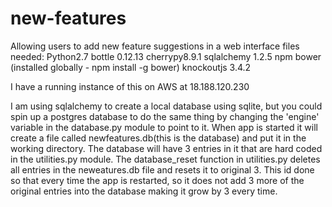 # new-features
Allowing users to add new feature suggestions in a web interface
files needed:
Python2.7
    bottle 0.12.13
    cherrypy8.9.1
    sqlalchemy 1.2.5
npm
    bower (installed globally - npm install -g bower)
        knockoutjs 3.4.2

I have a running instance of this on AWS at 18.188.120.230

I am using sqlalchemy to create a local database using sqlite, but you could spin up a postgres database to do the same thing by changing the 'engine' variable in the database.py module to point to it.
When app is started it will create a file called newfeatures.db(this is the database) and put it in the working directory. The database will have 3 entries in it that are hard coded in the utilities.py module.
The database_reset function in utilities.py deletes all entries in the neweatures.db file and resets it to original 3. This id done so that every time the app is restarted, so it does not add 3 more of the
original entries into the database making it grow by 3 every time.